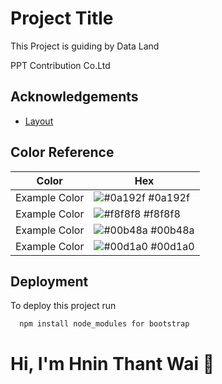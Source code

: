 
# Project Title

This Project is guiding by Data Land

PPT Contribution Co.Ltd
## Acknowledgements

 - [Layout](https://awesomeopensource.com/project/elangosundar/awesome-README-templates)
 
 



## Color Reference

| Color             | Hex                                                                |
| ----------------- | ------------------------------------------------------------------ |
| Example Color | ![#0a192f](https://via.placeholder.com/10/0a192f?text=+) #0a192f |
| Example Color | ![#f8f8f8](https://via.placeholder.com/10/f8f8f8?text=+) #f8f8f8 |
| Example Color | ![#00b48a](https://via.placeholder.com/10/00b48a?text=+) #00b48a |
| Example Color | ![#00d1a0](https://via.placeholder.com/10/00b48a?text=+) #00d1a0 |


## Deployment

To deploy this project run

```bash
  npm install node_modules for bootstrap
```


# Hi, I'm Hnin Thant Wai 👋

